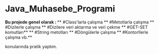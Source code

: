 # Java_Muhasebe_Programi

<b> Bu projede genel olarak : </b>
** #Class'larla çalışma
** #Metotlarla çalışma
** #Dizilerle çalışma
** #Dizilere veri aktarma ve veri çekme
** #GET-SET komutları**
** #String metotları
** #Döngülerle çalışma
** #Kontorllerle çalışma vb.**

 konularında pratik yaptım.
